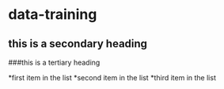 data-training
=============
## this is a secondary heading
###this is a tertiary heading

*first item in the list
*second item in the list
*third item in the list
